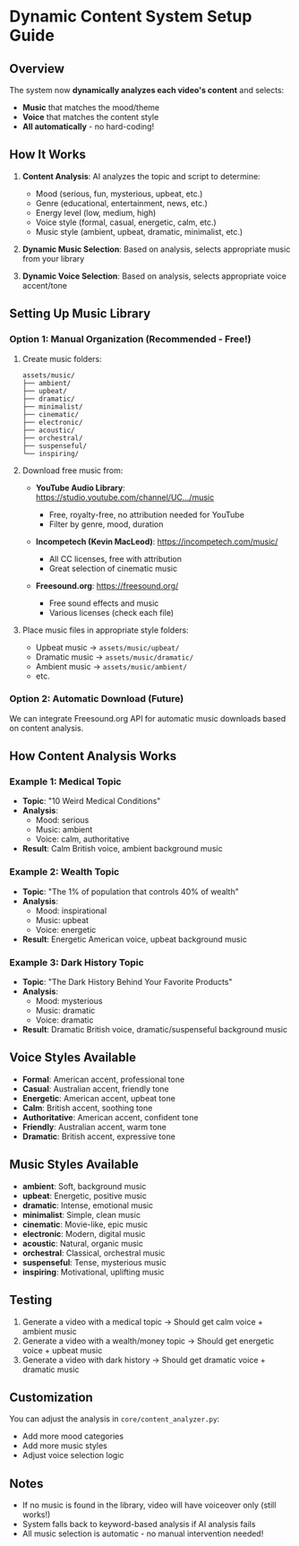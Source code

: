# Dynamic Content System Setup Guide

## Overview

The system now **dynamically analyzes each video's content** and selects:
- **Music** that matches the mood/theme
- **Voice** that matches the content style
- **All automatically** - no hard-coding!

## How It Works

1. **Content Analysis**: AI analyzes the topic and script to determine:
   - Mood (serious, fun, mysterious, upbeat, etc.)
   - Genre (educational, entertainment, news, etc.)
   - Energy level (low, medium, high)
   - Voice style (formal, casual, energetic, calm, etc.)
   - Music style (ambient, upbeat, dramatic, minimalist, etc.)

2. **Dynamic Music Selection**: Based on analysis, selects appropriate music from your library

3. **Dynamic Voice Selection**: Based on analysis, selects appropriate voice accent/tone

## Setting Up Music Library

### Option 1: Manual Organization (Recommended - Free!)

1. Create music folders:
   ```
   assets/music/
   ├── ambient/
   ├── upbeat/
   ├── dramatic/
   ├── minimalist/
   ├── cinematic/
   ├── electronic/
   ├── acoustic/
   ├── orchestral/
   ├── suspenseful/
   └── inspiring/
   ```

2. Download free music from:
   - **YouTube Audio Library**: https://studio.youtube.com/channel/UC.../music
     - Free, royalty-free, no attribution needed for YouTube
     - Filter by genre, mood, duration
   
   - **Incompetech (Kevin MacLeod)**: https://incompetech.com/music/
     - All CC licenses, free with attribution
     - Great selection of cinematic music
   
   - **Freesound.org**: https://freesound.org/
     - Free sound effects and music
     - Various licenses (check each file)

3. Place music files in appropriate style folders:
   - Upbeat music → `assets/music/upbeat/`
   - Dramatic music → `assets/music/dramatic/`
   - Ambient music → `assets/music/ambient/`
   - etc.

### Option 2: Automatic Download (Future)

We can integrate Freesound.org API for automatic music downloads based on content analysis.

## How Content Analysis Works

### Example 1: Medical Topic
- **Topic**: "10 Weird Medical Conditions"
- **Analysis**: 
  - Mood: serious
  - Music: ambient
  - Voice: calm, authoritative
- **Result**: Calm British voice, ambient background music

### Example 2: Wealth Topic
- **Topic**: "The 1% of population that controls 40% of wealth"
- **Analysis**:
  - Mood: inspirational
  - Music: upbeat
  - Voice: energetic
- **Result**: Energetic American voice, upbeat background music

### Example 3: Dark History Topic
- **Topic**: "The Dark History Behind Your Favorite Products"
- **Analysis**:
  - Mood: mysterious
  - Music: dramatic
  - Voice: dramatic
- **Result**: Dramatic British voice, dramatic/suspenseful background music

## Voice Styles Available

- **Formal**: American accent, professional tone
- **Casual**: Australian accent, friendly tone
- **Energetic**: American accent, upbeat tone
- **Calm**: British accent, soothing tone
- **Authoritative**: American accent, confident tone
- **Friendly**: Australian accent, warm tone
- **Dramatic**: British accent, expressive tone

## Music Styles Available

- **ambient**: Soft, background music
- **upbeat**: Energetic, positive music
- **dramatic**: Intense, emotional music
- **minimalist**: Simple, clean music
- **cinematic**: Movie-like, epic music
- **electronic**: Modern, digital music
- **acoustic**: Natural, organic music
- **orchestral**: Classical, orchestral music
- **suspenseful**: Tense, mysterious music
- **inspiring**: Motivational, uplifting music

## Testing

1. Generate a video with a medical topic → Should get calm voice + ambient music
2. Generate a video with a wealth/money topic → Should get energetic voice + upbeat music
3. Generate a video with dark history → Should get dramatic voice + dramatic music

## Customization

You can adjust the analysis in `core/content_analyzer.py`:
- Add more mood categories
- Add more music styles
- Adjust voice selection logic

## Notes

- If no music is found in the library, video will have voiceover only (still works!)
- System falls back to keyword-based analysis if AI analysis fails
- All music selection is automatic - no manual intervention needed!

